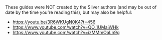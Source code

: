 These guides were NOT created by the Sliver authors (and may be out of date by the time you're reading this), but may also be helpful:

* https://youtu.be/3R6WKUgN0K4?t=456
* https://www.youtube.com/watch?v=QO_1UMaiWHk
* https://www.youtube.com/watch?v=izMMmOaLn9g
